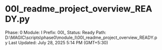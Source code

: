 # 00I_readme_project_overview_READY.py

Phase: 0
Module: I
Prefix: 00I_
Status: Ready
Path: D:\MAGIC\scripts\phase0\module_I\00I_readme_project_overview_READY.py
Last Updated: July 28, 2025 5:14 PM (GMT+5:30)
